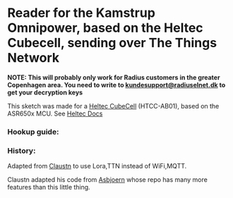# Reader for the Kamstrup Omnipower, based on the Heltec Cubecell, sending over The Things Network

__NOTE: This will probably only work for Radius customers in the greater Copenhagen area. You need to write to [kundesupport@radiuselnet.dk](mailto:kundesupport@radiuselnet.dk) to get your decryption keys__

This sketch was made for a [Heltec CubeCell](https://heltec.org/project/htcc-ab01/) (HTCC-AB01), based on the ASR650x MCU. See [Heltec Docs](https://heltec-automation-docs.readthedocs.io/en/latest/cubecell/quick_start.html)

### Hookup guide:



### History:
Adapted from [Claustn](https://github.com/Claustn/esp8266-kamstrup-mqtt) to use Lora,TTN instead of WiFi,MQTT.

Claustn adapted his code from [Asbjoern](https://github.com/Asbjoern/Kamstrup-Radius-Interface/) whose repo has many more features than this little thing.

